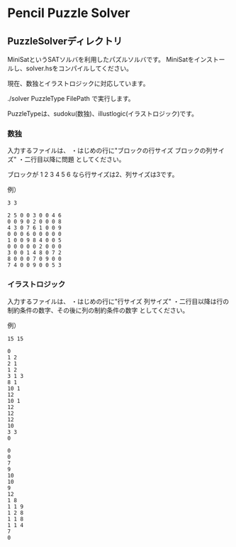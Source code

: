 # Pencil Puzzle Solver

## PuzzleSolverディレクトリ

MiniSatというSATソルバを利用したパズルソルバです。
MiniSatをインストールし、solver.hsをコンパイルしてください。

現在、数独とイラストロジックに対応しています。

./solver PuzzleType FilePath
で実行します。

PuzzleTypeは、sudoku(数独)、illustlogic(イラストロジック)です。


### 数独

入力するファイルは、
・はじめの行に"ブロックの行サイズ ブロックの列サイズ"
・二行目以降に問題
としてください。

ブロックが
1 2 3
4 5 6
なら行サイズは2、列サイズは3です。

例）

    3 3
    
    2 5 0 0 3 0 0 4 6
    0 0 9 0 2 0 0 0 8
    4 3 0 7 6 1 0 0 9
    0 0 0 6 0 0 0 0 0
    1 0 0 9 8 4 0 0 5
    0 0 0 0 0 2 0 0 0
    3 0 0 1 4 8 0 7 2
    8 0 0 0 7 0 9 0 0
    7 4 0 0 9 0 0 5 3


### イラストロジック

入力するファイルは、
・はじめの行に"行サイズ 列サイズ"
・二行目以降は行の制約条件の数字、その後に列の制約条件の数字
としてください。

例）

    15 15
     
    0
    1 2
    2 1
    1 2
    3 1 3
    8 1
    10 1
    12
    10 1
    12
    12
    12
    10
    3 3
    0
     
    0
    0
    7
    9
    10
    10
    9
    12
    1 8
    1 1 9
    1 2 8
    1 1 8
    1 1 4
    7 
    0

